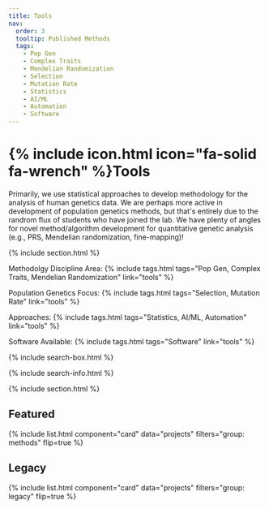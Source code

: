 ```yaml
---
title: Tools
nav:
  order: 3
  tooltip: Published Methods
  tags: 
    - Pop Gen
    - Complex Traits
    - Mendelian Randomization
    - Selection
    - Mutation Rate
    - Statistics
    - AI/ML
    - Automation
    - Software
---
```


# {% include icon.html icon="fa-solid fa-wrench" %}Tools

Primarily, we use statistical approaches to develop methodology for the analysis of human genetics data. We are perhaps more active in development of population genetics methods, but that's entirely due to the randrom flux of students who have joined the lab. We have plenty of angles for novel method/algorithm development for quantitative genetic analysis (e.g., PRS, Mendelian randomization, fine-mapping)!

{% include section.html %}

Methodolgy Discipline Area:
{% include tags.html tags="Pop Gen, Complex Traits, Mendelian Randomization" link="tools" %}

Population Genetics Focus:
{% include tags.html tags="Selection, Mutation Rate" link="tools" %}

Approaches:
{% include tags.html tags="Statistics, AI/ML, Automation" link="tools" %}

Software Available:
{% include tags.html tags="Software" link="tools" %} 

{% include search-box.html %}

{% include search-info.html %}

{% include section.html %}

## Featured
{% include list.html component="card" data="projects" filters="group: methods" flip=true %}

## Legacy
{% include list.html component="card" data="projects" filters="group: legacy" flip=true %}
